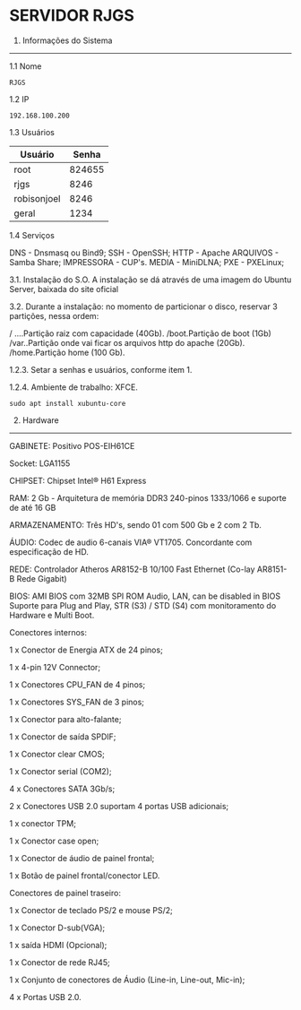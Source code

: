 SERVIDOR RJGS
=============================

1. Informações do Sistema
-----------------------------

1.1 Nome

`RJGS`

1.2 IP

`192.168.100.200`

1.3 Usuários

Usuário     | Senha
------------|---------
root        | 824655
rjgs        | 8246
robisonjoel | 8246
geral       | 1234

1.4 Serviços

DNS - Dnsmasq ou Bind9;
SSH - OpenSSH;
HTTP - Apache
ARQUIVOS - Samba Share;
IMPRESSORA - CUP's.
MEDIA - MiniDLNA;
PXE - PXELinux;

3.1. Instalação do S.O.
A instalação se dá através de uma imagem do Ubuntu Server, baixada do site oficial

3.2. Durante a instalação: no momento de particionar o disco, reservar 3 partições, nessa ordem:

/ ....Partição raiz com capacidade (40Gb).
/boot.Partição de boot (1Gb)
/var..Partição onde vai ficar os arquivos http do apache (20Gb).
/home.Partição home (100 Gb).

1.2.3. Setar a senhas e usuários, conforme item 1.

1.2.4. Ambiente de trabalho: XFCE.

`sudo apt install xubuntu-core`


2. Hardware
---------------------------

GABINETE: Positivo POS-EIH61CE

Socket: LGA1155

CHIPSET: Chipset Intel® H61 Express

RAM: 2 Gb - Arquitetura de memória DDR3 240-pinos 1333/1066 e suporte de até 16 GB

ARMAZENAMENTO: Três HD's, sendo 01 com 500 Gb e 2 com 2 Tb.

ÁUDIO: Codec de audio 6-canais VIA® VT1705. Concordante com especificação de HD.

REDE: Controlador Atheros AR8152-B 10/100 Fast Ethernet (Co-lay AR8151-B Rede Gigabit)

BIOS: AMI BIOS com 32MB SPI ROM Audio, LAN, can be disabled in BIOS Suporte para Plug and Play, STR (S3) / 
STD (S4) com monitoramento do Hardware e Multi Boot.

Conectores internos:

1 x Conector de Energia ATX de 24 pinos;

1 x 4-pin 12V Connector;

1 x Conectores CPU_FAN de 4 pinos;

1 x Conectores SYS_FAN de 3 pinos;

1 x Conector para alto-falante;

1 x Conector de saída SPDIF;

1 x Conector clear CMOS;

1 x Conector serial (COM2);

4 x Conectores SATA 3Gb/s;

2 x Conectores USB 2.0 suportam 4 portas USB adicionais;

1 x conector TPM;

1 x Conector case open;

1 x Conector de áudio de painel frontal;

1 x Botão de painel frontal/conector LED.

Conectores de painel traseiro:

1 x Conector de teclado PS/2 e mouse PS/2;

1 x Conector D-sub(VGA);

1 x saída HDMI (Opcional);

1 x Conector de rede RJ45;

1 x Conjunto de conectores de Áudio (Line-in, Line-out, Mic-in);

4 x Portas USB 2.0.




